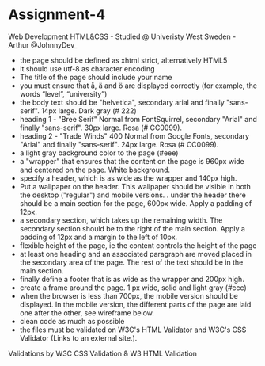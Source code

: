 # Assignment-4
Web Development HTML&amp;CSS -
Studied @ Univeristy West Sweden -
Arthur @JohnnyDev_ 



- the page should be defined as xhtml strict, alternatively HTML5
- it should use utf-8 as character encoding
- The title of the page should include your name
- you must ensure that å, ä and ö are displayed correctly (for example, the words “level”, “university”)
- the body text should be "helvetica", secondary arial and finally "sans-serif". 14px large. Dark gray (# 222)
- heading 1 - "Bree Serif" Normal from FontSquirrel, secondary "Arial" and finally "sans-serif". 30px large. Rosa (# CC0099).
- heading 2 - "Trade Winds" 400 Normal from Google Fonts, secondary "Arial" and finally "sans-serif". 24px large. Rosa (# CC0099).
- a light gray background color to the page (#eee)
- a "wrapper" that ensures that the content on the page is 960px wide and centered on the page. White background.
- specify a header, which is as wide as the wrapper and 140px high.
- Put a wallpaper on the header. This wallpaper should be visible in both the desktop ("regular") and mobile versions.
. under the header there should be a main section for the page, 600px wide. Apply a padding of 12px.
- a secondary section, which takes up the remaining width. The secondary section should be to the right of the main section. Apply a padding of 12px and a margin to the left of     10px.
- flexible height of the page, ie the content controls the height of the page
- at least one heading and an associated paragraph are moved placed in the secondary area of the page. The rest of the text should be in the main section.
- finally define a footer that is as wide as the wrapper and 200px high.
- create a frame around the page. 1 px wide, solid and light gray (#ccc)
- when the browser is less than 700px, the mobile version should be displayed. In the mobile version, the different parts of the page are laid one after the other, see wireframe     below.
- clean code as much as possible
- the files must be validated on W3C's HTML Validator and W3C's CSS Validator (Links to an external site.).

Validations by W3C CSS Validation & W3 HTML Validation
